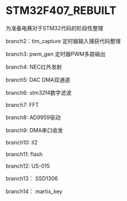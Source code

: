 # STM32F407_REBUILT
为准备电赛对于STM32代码的阶段性整理

branch2：tim_capture 定时器输入捕获代码整理

branch3:  pwm_gen  定时器PWM多路输出

branch4:  NEC红外发射

branch5:  DAC DMA双通道

branch6:  stm32f4数字滤波

branch7:  FFT

branch8:  AD9959驱动

branch9:  DMA串口收发

branch10: II2

branch11: flash

branch12: US-015

branch13： SSD1306

branch14： martix_key
